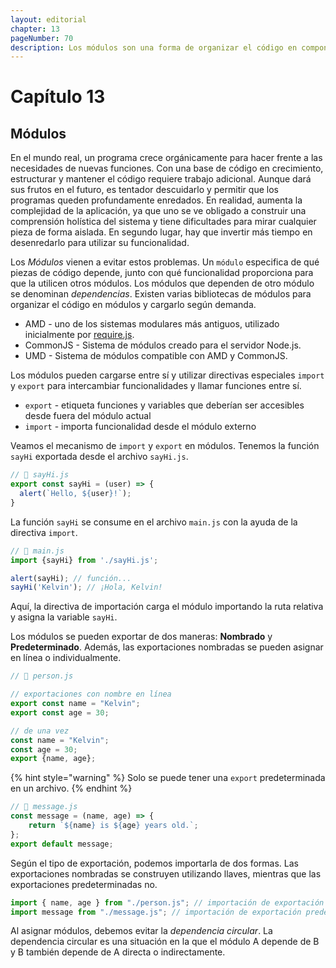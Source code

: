 ```yaml
---
layout: editorial
chapter: 13
pageNumber: 70
description: Los módulos son una forma de organizar el código en componentes separados, reutilizables y encapsulados. Los módulos permiten a los desarrolladores dividir bases de código grandes y complejas en partes más pequeñas y manejables, lo que facilita la comprensión, el mantenimiento y la colaboración en los proyectos.
---
```


# Capítulo 13

## Módulos

En el mundo real, un programa crece orgánicamente para hacer frente a las necesidades de nuevas funciones. Con una base de código en crecimiento, estructurar y mantener el código requiere trabajo adicional. Aunque dará sus frutos en el futuro, es tentador descuidarlo y permitir que los programas queden profundamente enredados. En realidad, aumenta la complejidad de la aplicación, ya que uno se ve obligado a construir una comprensión holística del sistema y tiene dificultades para mirar cualquier pieza de forma aislada. En segundo lugar, hay que invertir más tiempo en desenredarlo para utilizar su funcionalidad.

Los _Módulos_ vienen a evitar estos problemas. Un `módulo` especifica de qué piezas de código depende, junto con qué funcionalidad proporciona para que la utilicen otros módulos. Los módulos que dependen de otro módulo se denominan _dependencias_. Existen varias bibliotecas de módulos para organizar el código en módulos y cargarlo según demanda.

* AMD - uno de los sistemas modulares más antiguos, utilizado inicialmente por [require.js](https://requirejs.org/).
* CommonJS - Sistema de módulos creado para el servidor Node.js.
* UMD - Sistema de módulos compatible con AMD y CommonJS.

Los módulos pueden cargarse entre sí y utilizar directivas especiales `import` y `export` para intercambiar funcionalidades y llamar funciones entre sí.

* `export` - etiqueta funciones y variables que deberían ser accesibles desde fuera del módulo actual
* `import` - importa funcionalidad desde el módulo externo

Veamos el mecanismo de `import` y `export` en módulos. Tenemos la función `sayHi` exportada desde el archivo `sayHi.js`.

```javascript
// 📁 sayHi.js
export const sayHi = (user) => {
  alert(`Hello, ${user}!`);
}
```

La función `sayHi` se consume en el archivo `main.js` con la ayuda de la directiva `import`.

```javascript
// 📁 main.js
import {sayHi} from './sayHi.js';

alert(sayHi); // función...
sayHi('Kelvin'); // ¡Hola, Kelvin!
```

Aquí, la directiva de importación carga el módulo importando la ruta relativa y asigna la variable `sayHi`.

Los módulos se pueden exportar de dos maneras: **Nombrado** y **Predeterminado**. Además, las exportaciones nombradas se pueden asignar en línea o individualmente.

```javascript
// 📁 person.js 

// exportaciones con nombre en línea
export const name = "Kelvin";
export const age = 30;

// de una vez
const name = "Kelvin";
const age = 30;
export {name, age};
```

{% hint style="warning" %}
Solo se puede tener una `export` predeterminada en un archivo.
{% endhint %}

```javascript
// 📁 message.js 
const message = (name, age) => {
    return `${name} is ${age} years old.`;
};
export default message;
```

Según el tipo de exportación, podemos importarla de dos formas. Las exportaciones nombradas se construyen utilizando llaves, mientras que las exportaciones predeterminadas no.

```javascript
import { name, age } from "./person.js"; // importación de exportación con nombre
import message from "./message.js"; // importación de exportación predeterminada
```

Al asignar módulos, debemos evitar la _dependencia circular_. La dependencia circular es una situación en la que el módulo A depende de B y B también depende de A directa o indirectamente.
